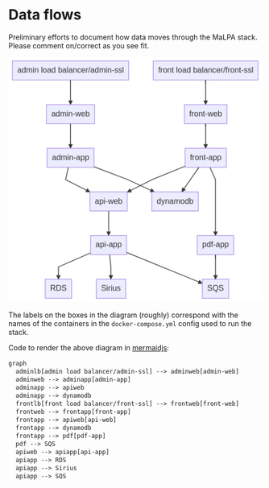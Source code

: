 # Data flows

Preliminary efforts to document how data moves through the MaLPA stack. Please comment on/correct as you see fit.

![MaLPA data flow](../images/malpa_dataflow.png)

The labels on the boxes in the diagram (roughly) correspond with the names of the containers in the `docker-compose.yml` config used to run the stack.

Code to render the above diagram in [mermaidjs](https://mermaid-js.github.io/mermaid-live-editor/#/edit/):

```
graph
  adminlb[admin load balancer/admin-ssl] --> adminweb[admin-web]
  adminweb --> adminapp[admin-app]
  adminapp --> apiweb
  adminapp --> dynamodb
  frontlb[front load balancer/front-ssl] --> frontweb[front-web]
  frontweb --> frontapp[front-app]
  frontapp --> apiweb[api-web]
  frontapp --> dynamodb
  frontapp --> pdf[pdf-app]
  pdf --> SQS
  apiweb --> apiapp[api-app]
  apiapp --> RDS
  apiapp --> Sirius
  apiapp --> SQS
```
